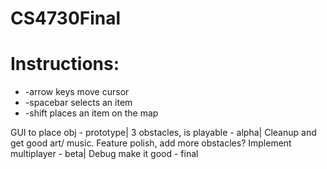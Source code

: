 # CS4730Final

<h1>Instructions:</h1>
<ul>
<li>-arrow keys move cursor</li>
<li>-spacebar selects an item</li>
<li>-shift places an item on the map</li>
</ul>

GUI to place obj - prototype|
3 obstacles, is playable - alpha|
Cleanup and get good art/ music. Feature polish, add more obstacles? Implement multiplayer - beta|
Debug make it good - final
